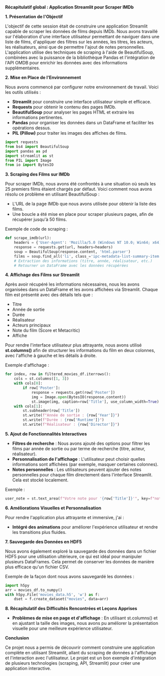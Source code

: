 **Récapitulatif global : Application Streamlit pour Scraper IMDb**

**1. Présentation de l'Objectif**

L'objectif de cette session était de construire une application Streamlit capable de scraper les données de films depuis IMDb. Nous avons travaillé sur l'élaboration d'une interface utilisateur permettant de naviguer dans une liste de films, d'appliquer des filtres sur les années, les titres, les acteurs, les réalisateurs, ainsi que de permettre l'ajout de notes personnelles. L'application utilise des techniques de scraping à l'aide de BeautifulSoup, combinées avec la puissance de la bibliothèque Pandas et l'intégration de l'API OMDB pour enrichir les données avec des informations supplémentaires.

**2. Mise en Place de l'Environnement**

Nous avons commencé par configurer notre environnement de travail. Voici les outils utilisés :

- **Streamlit** pour construire une interface utilisateur simple et efficace.
- **Requests** pour obtenir le contenu des pages IMDb.
- **BeautifulSoup** pour analyser les pages HTML et extraire les informations pertinentes.
- **Pandas** pour organiser les données dans un DataFrame et faciliter les opérations dessus.
- **PIL (Pillow)** pour traiter les images des affiches de films.

```python
import requests
from bs4 import BeautifulSoup
import pandas as pd
import streamlit as st
from PIL import Image
from io import BytesIO
```

**3. Scraping des Films sur IMDb**

Pour scraper IMDb, nous avons été confrontés à une situation où seuls les 25 premiers films étaient chargés par défaut. Voici comment nous avons résolu ce problème en utilisant BeautifulSoup :

- L'URL de la page IMDb que nous avons utilisée pour obtenir la liste des films.
- Une boucle a été mise en place pour scraper plusieurs pages, afin de récupérer jusqu'à 50 films.

Exemple de code de scraping :

```python
def scrape_imdb(url):
    headers = {'User-Agent': 'Mozilla/5.0 (Windows NT 10.0; Win64; x64) AppleWebKit/537.36 (KHTML, like Gecko) Chrome/58.0.3029.110 Safari/537.3'}
    response = requests.get(url, headers=headers)
    soup = BeautifulSoup(response.content, 'html.parser')
    films = soup.find_all('li', class_='ipc-metadata-list-summary-item')
    # Extraction des informations (titre, année, réalisateur, etc.)
    # Retourner un DataFrame avec les données récupérées
```

**4. Affichage des Films sur Streamlit**

Après avoir récupéré les informations nécessaires, nous les avons organisées dans un DataFrame et les avons affichées via Streamlit. Chaque film est présenté avec des détails tels que :

- Titre
- Année de sortie
- Durée
- Réalisateur
- Acteurs principaux
- Note du film (Score et Metacritic)
- Affiche

Pour rendre l'interface utilisateur plus attrayante, nous avons utilisé **st.columns()** afin de structurer les informations du film en deux colonnes, avec l'affiche à gauche et les détails à droite.

Exemple d'affichage :

```python
for index, row in filtered_movies_df.iterrows():
    cols = st.columns([1, 3])
    with cols[0]:
        if row['Poster']:
            response = requests.get(row['Poster'])
            img = Image.open(BytesIO(response.content))
            st.image(img, caption=row['Title'], use_column_width=True)
    with cols[1]:
        st.subheader(row['Title'])
        st.write(f"Année de sortie : {row['Year']}")
        st.write(f"Durée : {row['Runtime']}")
        st.write(f"Réalisateur : {row['Director']}")
```

**5. Ajout de Fonctionnalités Interactives**

- **Filtres de recherche** : Nous avons ajouté des options pour filtrer les films par année de sortie ou par terme de recherche (titre, acteur, réalisateur).
- **Personnalisation de l'affichage** : L'utilisateur peut choisir quelles informations sont affichées (par exemple, masquer certaines colonnes).
- **Notes personnelles** : Les utilisateurs peuvent ajouter des notes personnelles pour chaque film directement dans l'interface Streamlit. Cela est stocké localement.

Exemple :

```python
user_note = st.text_area(f"Votre note pour '{row['Title']}'", key=f"note_{index}")
```

**6. Améliorations Visuelles et Personnalisation**

Pour rendre l'application plus attrayante et immersive, j'ai :

- **Intégré des animations** pour améliorer l'expérience utilisateur et rendre les transitions plus fluides.

**7. Sauvegarde des Données en HDF5**

Nous avons également exploré la sauvegarde des données dans un fichier HDF5 pour une utilisation ultérieure, ce qui est idéal pour manipuler plusieurs DataFrames. Cela permet de conserver les données de manière plus efficace qu'un fichier CSV.

Exemple de la façon dont nous avons sauvegardé les données :

```python
import h5py
arr = movies_df.to_numpy()
with h5py.File('movies_data.h5', 'w') as f:
    dset = f.create_dataset("movies", data=arr)
```

**8. Récapitulatif des Difficultés Rencontrées et Leçons Apprises**

- **Problèmes de mise en page et d'affichage** : En utilisant st.columns() et en ajustant la taille des images, nous avons pu améliorer la présentation visuelle pour une meilleure expérience utilisateur.

**Conclusion**

Ce projet nous a permis de découvrir comment construire une application complète en utilisant Streamlit, allant du scraping de données à l'affichage et l'interaction avec l'utilisateur. Le projet est un bon exemple d'intégration de plusieurs technologies (scraping, API, Streamlit) pour créer une application interactive.